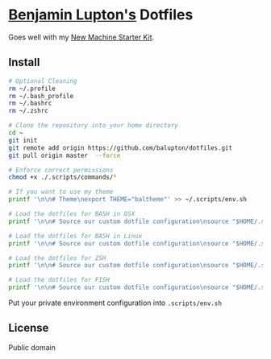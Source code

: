 # [Benjamin Lupton's](http://balupton.com) Dotfiles

Goes well with my [New Machine Starter Kit](https://gist.github.com/balupton/5259595).


## Install

``` bash
# Optional Cleaning
rm ~/.profile
rm ~/.bash_profile
rm ~/.bashrc
rm ~/.zshrc

# Clone the repository into your home directory
cd ~
git init
git remote add origin https://github.com/balupton/dotfiles.git
git pull origin master  --force

# Enforce correct permissions
chmod +x ./.scripts/commands/*

# If you want to use my theme
printf '\n\n# Theme\nexport THEME="baltheme"' >> ~/.scripts/env.sh

# Load the dotfiles for BASH in OSX
printf '\n\n# Source our custom dotfile configuration\nsource "$HOME/.scripts/init.sh"' >> ~/.bash_profile

# Load the dotfiles for BASH in Linux
printf '\n\n# Source our custom dotfile configuration\nsource "$HOME/.scripts/init.sh"' >> ~/.bashrc

# Load the dotfiles for ZSH
printf '\n\n# Source our custom dotfile configuration\nsource "$HOME/.scripts/init.sh"' >> ~/.zshrc

# Load the dotfiles for FISH
printf '\n\n# Source our custom dotfile configuration\nsource "$HOME/.scripts/init.fish"' >>  ~/.config/fish/config.fish
```

Put your private environment configuration into `.scripts/env.sh`


## License

Public domain
